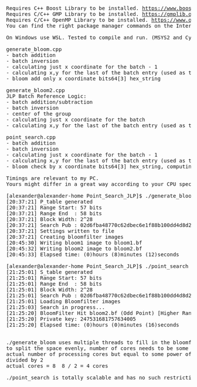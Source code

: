 <pre>
Requires C++ Boost Library to be installed. <a href="https://www.boost.org">https://www.boost.org</a>
Requires C/C++ GMP Library to be installed. <a href="https://gmplib.org">https://gmplib.org</a>
Requires C/C++ OpenMP Library to be installed. <a href="https://www.openmp.org">https://www.openmp.org</a>
You can find the right package manager commands on the Internet for your Linux Distro.

On Windows use WSL. Tested to compile and run. (MSYS2 and Cygwin run unstable).

generate_bloom.cpp
- batch addition
- batch inversion
- calculating just x coordinate for the batch - 1
- calculating x,y for the last of the batch entry (used as the next startPoint)
- bloom add only x coordinate bits64[3] hex_string

generate_bloom2.cpp
JLP Batch Reference Logic:
- batch addition/subtraction
- batch inversion
- center of the group
- calculating just x coordinate for the batch
- calculating x,y for the last of the batch entry (used as the next startPoint)

point_search.cpp
- batch addition
- batch inversion
- calculating just x coordinate for the batch - 1
- calculating x,y for the last of the batch entry (used as the next startPoint)
- bloom check by x coordinate bits64[3] hex_string, computing y coordinate only if there is a hit

Timings are relevant to my PC.
Yours might differ in a great way according to your CPU specs.
  
[alexander@alexander-home Point_Search_JLP]$ ./generate_bloom
[20:37:21] P_table generated
[20:37:21] Range Start: 57 bits
[20:37:21] Range End  : 58 bits
[20:37:21] Block Width: 2^28
[20:37:21] Search Pub : 02d6fba48770c62dbec6e1f88b100dd4d8d213de06cd451c16a12dacdc52d2703d
[20:37:21] Settings written to file
[20:37:21] Creating bloomfilter images
[20:45:30] Writing bloom1 image to bloom1.bf
[20:45:32] Writing bloom2 image to bloom2.bf
[20:45:33] Elapsed time: (0)hours (8)minutes (12)seconds

[alexander@alexander-home Point_Search_JLP]$ ./point_search
[21:25:01] S_table generated
[21:25:01] Range Start: 57 bits
[21:25:01] Range End  : 58 bits
[21:25:01] Block Width: 2^28
[21:25:01] Search Pub : 02d6fba48770c62dbec6e1f88b100dd4d8d213de06cd451c16a12dacdc52d2703d
[21:25:01] Loading Bloomfilter images
[21:25:03] Search in progress...
[21:25:20] BloomFilter Hit bloom2.bf (Odd Point) [Higher Range Half]
[21:25:20] Private key: 247531681757634005
[21:25:20] Elapsed time: (0)hours (0)minutes (16)seconds


./generate_bloom uses multiple threads to fill in the bloomfilter binary.
to split the space evenly, number of cores needs to be some power of two value.
actual number of processing cores but equal to some power of two value(2,4,8,16,32,64,...)
divided by 2
actual cores = 8  8 / 2 = 4 cores

./point_search is totally scalable and has no such restriction.

</pre>
